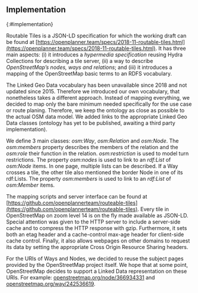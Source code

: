 ## Implementation
{:#implementation}

Routable Tiles is a JSON-LD specification for which the working draft can be found at [https://openplanner.team/specs/2018-11-routable-tiles.html](https://openplanner.team/specs/2018-11-routable-tiles.html).
It has three main aspects: (i) it introduces a *hypermedia specification* reusing Hydra Collections for describing a tile server, (ii) a way to describe *OpenStreetMap’s nodes, ways and relations*; and (iii) it introduces a mapping of the OpenStreetMap basic terms to an RDFS vocabulary.

The Linked Geo Data vocabulary has been unavailable since 2018 and not updated since 2015.
Therefore we introduced our own vocabulary, that nonetheless takes a different approach.
Instead of mapping everything, we decided to map only the bare minimum needed specifically for the use case or route planing.
Therefore, we keep the ontology as close as possible to the actual OSM data model.
We added links to the appropriate Linked Geo Data classes (ontology has yet to be published, awaiting a third party implementation).

We define 3 main classes: *osm:Way*, *osm:Relation* and *osm:Node*.
The *osm:members* property describes the members of the relation and the *osm:role* their function in the relation.
*osm:restriction* is used to model turn restrictions.
The property *osm:nodes* is used to link to an *rdf:List* of *osm:Node* items.
In one page, multiple lists can be described.
If a Way crosses a tile, the other tile also mentioned the border Node in one of its rdf:Lists.
The property *osm:members* is used to link to an *rdf:List* of *osm:Member* items.

The mapping scripts and server interface can be found at [https://github.com/openplannerteam/routeable-tiles](https://github.com/openplannerteam/routeable-tiles).
Every tile in OpenStreetMap on zoom level 14 is on the fly made available as JSON-LD.
Special attention was given to the HTTP server to include a server-side cache and to compress the HTTP response with gzip.
Furthermore, it sets both an etag header and a cache-control max-age header for client-side cache control.
Finally, it also allows webpages on other domains to request its data by setting the appropriate Cross Origin Resource Sharing headers.

<!--Due to [a recent change in the WhatWG fetch specification](https://github.com/whatwg/fetch/issues/862), there is also a need for supporting the OPTIONS method, that specifically allows all headers in its response.-->

For the URIs of Ways and Nodes, we decided to reuse the subject pages provided by the OpenStreetMap project itself.
We hope that at some point, OpenStreetMap decides to support a Linked Data representation on these URIs.
For example: [openstreetmap.org/node/366934331](https://www.openstreetmap.org/node/366934331) and [openstreetmap.org/way/242536619](https://www.openstreetmap.org/way/242536619).
